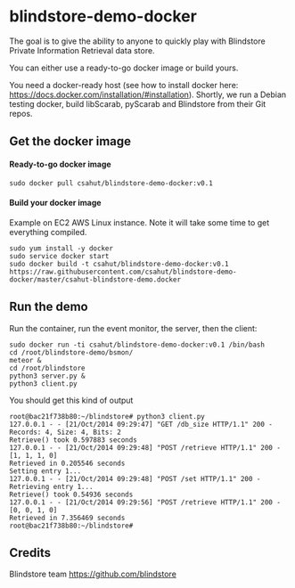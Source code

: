 blindstore-demo-docker
======================

The goal is to give the ability to anyone to quickly play with Blindstore Private Information Retrieval data store. 

You can either use a ready-to-go docker image or build yours.

You need a docker-ready host (see how to install docker here: https://docs.docker.com/installation/#installation). Shortly, we run a Debian testing docker, build libScarab, pyScarab and Blindstore from their Git repos.

## Get the docker image

#### Ready-to-go docker image

	sudo docker pull csahut/blindstore-demo-docker:v0.1

#### Build your docker image

Example on EC2 AWS Linux instance. Note it will take some time to get everything compiled.

    sudo yum install -y docker
    sudo service docker start
    sudo docker build -t csahut/blindstore-demo-docker:v0.1 https://raw.githubusercontent.com/csahut/blindstore-demo-docker/master/csahut-blindstore-demo.docker


## Run the demo

Run the container, run the event monitor, the server, then the client:

    sudo docker run -ti csahut/blindstore-demo-docker:v0.1 /bin/bash
    cd /root/blindstore-demo/bsmon/
    meteor & 
    cd /root/blindstore
    python3 server.py &
    python3 client.py


You should get this kind of output


	root@bac21f738b80:~/blindstore# python3 client.py
	127.0.0.1 - - [21/Oct/2014 09:29:47] "GET /db_size HTTP/1.1" 200 -
	Records: 4, Size: 4, Bits: 2
	Retrieve() took 0.597883 seconds
	127.0.0.1 - - [21/Oct/2014 09:29:48] "POST /retrieve HTTP/1.1" 200 -
	[1, 1, 1, 0]
	Retrieved in 0.205546 seconds
	Setting entry 1...
	127.0.0.1 - - [21/Oct/2014 09:29:48] "POST /set HTTP/1.1" 200 -
	Retrieving entry 1...
	Retrieve() took 0.54936 seconds
	127.0.0.1 - - [21/Oct/2014 09:29:56] "POST /retrieve HTTP/1.1" 200 -
	[0, 0, 1, 0]
	Retrieved in 7.356469 seconds
	root@bac21f738b80:~/blindstore#


## Credits

Blindstore team https://github.com/blindstore
